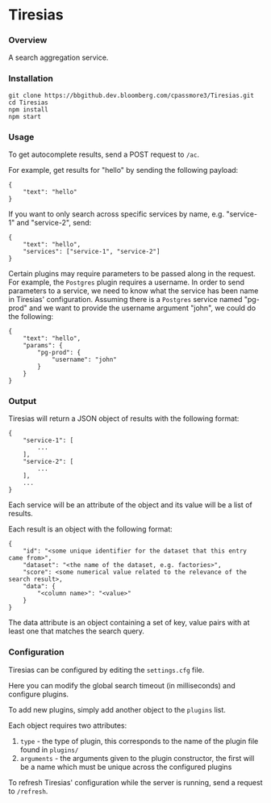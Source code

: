 # Tiresias

### Overview
A search aggregation service.

### Installation
```
git clone https://bbgithub.dev.bloomberg.com/cpassmore3/Tiresias.git
cd Tiresias
npm install
npm start
```

### Usage

To get autocomplete results, send a POST request to `/ac`.

For example, get results for "hello" by sending the following payload:
```
{
    "text": "hello"
}
```

If you want to only search across specific services by name, e.g. "service-1" and "service-2", send:
```
{
    "text": "hello",
    "services": ["service-1", "service-2"]
}
```

Certain plugins may require parameters to be passed along in the request. For example, the `Postgres` plugin requires a username.
In order to send parameters to a service, we need to know what the service has been name in Tiresias' configuration.
Assuming there is a `Postgres` service named "pg-prod" and we want to provide the username argument "john", we could do the following:
```
{
    "text": "hello",
    "params": {
        "pg-prod": {
            "username": "john"
        }
    }
}
```

### Output
Tiresias will return a JSON object of results with the following format:
```
{
    "service-1": [
        ...
    ],
    "service-2": [
        ...
    ],
    ...
}
```
Each service will be an attribute of the object and its value will be a list of results.

Each result is an object with the following format:
```
{
    "id": "<some unique identifier for the dataset that this entry came from>",
    "dataset": "<the name of the dataset, e.g. factories>",
    "score": <some numerical value related to the relevance of the search result>,
    "data": {
        "<column name>": "<value>"
    }
}
```
The data attribute is an object containing a set of key, value pairs with at least one that matches the search query.


### Configuration
Tiresias can be configured by editing the `settings.cfg` file.

Here you can modify the global search timeout (in milliseconds) and configure plugins.

To add new plugins, simply add another object to the `plugins` list.

Each object requires two attributes:
1. `type` - the type of plugin, this corresponds to the name of the plugin file found in `plugins/`
2. `arguments` - the arguments given to the plugin constructor, the first will be a name which must be unique across the configured plugins

To refresh Tiresias' configuration while the server is running, send a request to `/refresh`.
